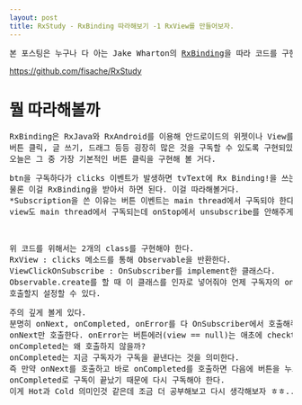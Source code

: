 ```yaml
---
layout: post
title: RxStudy - RxBinding 따라해보기 -1 RxView를 만들어보자.
---
```


<pre>
본 포스팅은 누구나 다 아는 Jake Wharton의 <a href="https://github.com/JakeWharton/RxBinding">RxBinding</a>을 따라 코드를 구현한 내용입니다.
</pre>

<a href="https://github.com/fisache/RxStudy">https://github.com/fisache/RxStudy</a>

# 뭘 따라해볼까

<pre>
RxBinding은 RxJava와 RxAndroid를 이용해 안드로이드의 위젯이나 View를 구독할 수 있게 해주는 오픈소스다.
버튼 클릭, 글 쓰기, 드래그 등등 굉장히 많은 것을 구독할 수 있도록 구현되있다.
오늘은 그 중 가장 기본적인 버튼 클릭을 구현해 볼 거다.    
</pre>

<script src="https://gist.github.com/fisache/305863057770e57005b0e9d1fab335db.js"></script>

<pre>
btn을 구독하다가 clicks 이벤트가 발생하면 tvText에 Rx Binding!을 쓰는 코드다.
물론 이걸 RxBinding을 받아서 하면 된다. 이걸 따라해볼거다.
*Subscription을 쓴 이유는 버튼 이벤트는 main thread에서 구독되야 한다. 다른 위젯이나 
view도 main thread에서 구독되는데 onStop에서 unsubscribe를 안해주게 되면 메모리 릭이 발생 할 수 있다고 한다.
</pre>
<br />
<pre>
위 코드를 위해서는 2개의 class를 구현해야 한다.
RxView : clicks 메소드를 통해 Observable을 반환한다.
ViewClickOnSubscribe : OnSubscriber를 implement한 클래스다.
Observable.create를 할 때 이 클래스를 인자로 넣어줘야 언제 구독자의 onNext, onCompleted, onError를
호출할지 설정할 수 있다.
</pre>

<script src="https://gist.github.com/fisache/bfe4ef4afb4794f3b97e4fd6e9232554.js"></script>

<pre>
주의 깊게 볼게 있다.
분명히 onNext, onCompleted, onError를 다 OnSubscriber에서 호출해줘야 한다고 했는데
onNext만 호출한다. onError는 버튼에러(view == null)는 애초에 checktNotNull에서 NullPointerException으로 처리한다.
onCompleted는 왜 호출하지 않을까?
onCompleted는 지금 구독자가 구독을 끝낸다는 것을 의미한다.
즉 만약 onNext를 호출하고 바로 onCompleted를 호출하면 다음에 버튼을 누르면 이벤트가 발생하지않는다.
onCompleted로 구독이 끝났기 때문에 다시 구독해야 한다.
이게 Hot과 Cold 의미인것 같은데 조금 더 공부해보고 다시 생각해보자 ㅎㅎ..
</pre>


